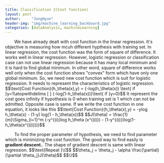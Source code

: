 ```yaml
---
title: Classification 2(Cost function)
layout: post
author:     "JongHyun"
header-img: "img/machine_learning_backboard.jpg"
categories: [dataAnalysis, machineLearning]
---
```

<p>
	<span style="display:inline-block; width: 30px;"></span>We have already dealt with cost function in the linear regression. It's objective is measuring how mcuh different hypthesis with training set. In linear regression, the cost function was the form of square of difference. It works well in linear regression. However, logistic regression or classification case can not use linear regression because it has many local minimum and it is hard to find global minimum. In other word, square of difference works well only when the cost function shows "convex" form which have only one global minimum. So, we need new cost function which is suit for logistic regression. It needs to represent the characteristics of logistic regression.
	$$\text{Cost Function}(h_\theta(x),y) = {-log(h_\theta(x)) \text{ if }y=1\atopwithdelims [ ] {-log(1-h_\theta(x))}\text{ if }y=0}$$
	It represent the cost goes infinity if hypothesis is 0 when training set is 1 which can not be admitted. Opposite case is same. If we write the cost function in one equation, it looks like this
	$$\text{Cost Function}(h_\theta(x),y) = -ylog h_\theta(x) - (1-y) log(1 - h_\theta(x))$$
	$$J(\theta) = \frac{1}{m}\Sigma_{i=1}^m (-y^{(i)}log h_\theta (x^{(i)}) - (1-y^{(i)})log(1-h_\theta(x^{(i)})))$$
</p>
<p>
	<span style="display:inline-block; width: 30px;"></span>To find the proper parameter of hypothesis, we need to find parameter which is minimizing the cost function. The good way to find easily is <b>gradient descent.</b>. The shape of gradient descent is same with linear regression.
	$$\text{Repeat }\{$$
	$$\theta_j = \theta_j - \alpha \frac{\partial}{\partial \theta_j}J(\theta)$$
	$$\}$$
</p>

